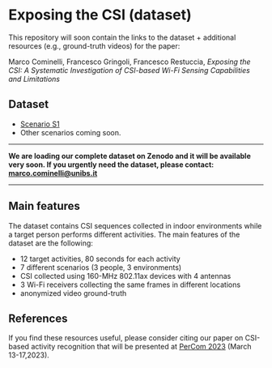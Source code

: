 # Exposing the CSI (dataset)

This repository will soon contain the links to the dataset + additional resources (e.g., ground-truth videos) for the paper:

Marco Cominelli, Francesco Gringoli, Francesco Restuccia, *Exposing the CSI: A Systematic Investigation of CSI-based Wi-Fi Sensing Capabilities and Limitations*

## Dataset

* [Scenario S1](https://doi.org/10.5281/zenodo.7732595)
* Other scenarios coming soon.

---

**We are loading our complete dataset on Zenodo and it will be available very soon. If you urgently need the dataset, please contact: marco.cominelli@unibs.it**

---

## Main features

The dataset contains CSI sequences collected in indoor environments while a target person performs different activities. The main features of the dataset are the following:

* 12 target activities, 80 seconds for each activity
* 7 different scenarios (3 people, 3 environments)
* CSI collected using 160-MHz 802.11ax devices with 4 antennas
* 3 Wi-Fi receivers collecting the same frames in different locations
* anonymized video ground-truth

## References

If you find these resources useful, please consider citing our paper on CSI-based activity recognition that will be presented at [PerCom 2023](https://www.percom.org/) (March 13-17,2023).
